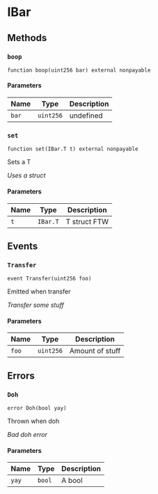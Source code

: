 # IBar









## Methods

### `boop`


```solidity
function boop(uint256 bar) external nonpayable
```





#### Parameters

| Name | Type | Description |
|---|---|---|
| `bar` | `uint256` | undefined

### `set`


```solidity
function set(IBar.T t) external nonpayable
```

Sets a T

*Uses a struct*

#### Parameters

| Name | Type | Description |
|---|---|---|
| `t` | `IBar.T` | T struct FTW



## Events

### `Transfer`


```solidity
event Transfer(uint256 foo)
```

Emitted when transfer

*Transfer some stuff*

#### Parameters

| Name | Type | Description |
|---|---|---|
| `foo`  | `uint256` | Amount of stuff |



## Errors

### `Doh`


```solidity
error Doh(bool yay)
```

Thrown when doh

*Bad doh error*

#### Parameters

| Name | Type | Description |
|---|---|---|
| `yay` | `bool` | A bool |


